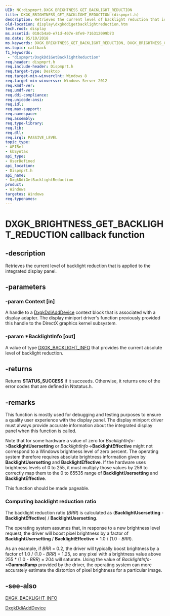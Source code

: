 ```yaml
---
UID: NC:dispmprt.DXGK_BRIGHTNESS_GET_BACKLIGHT_REDUCTION
title: DXGK_BRIGHTNESS_GET_BACKLIGHT_REDUCTION (dispmprt.h)
description: Retrieves the current level of backlight reduction that is applied to the integrated display panel.
old-location: display\dxgkddigetbacklightreduction.htm
tech.root: display
ms.assetid: 018cb4a0-e71d-407e-8fe9-716312099b73
ms.date: 05/10/2018
ms.keywords: DXGK_BRIGHTNESS_GET_BACKLIGHT_REDUCTION, DXGK_BRIGHTNESS_GET_BACKLIGHT_REDUCTION callback, DxgkDdiGetBacklightReduction, DxgkDdiGetBacklightReduction callback function [Display Devices], display.dxgkddigetbacklightreduction, dispmprt/DxgkDdiGetBacklightReduction
ms.topic: callback
f1_keywords:
 - "dispmprt/DxgkDdiGetBacklightReduction"
req.header: dispmprt.h
req.include-header: Dispmprt.h
req.target-type: Desktop
req.target-min-winverclnt: Windows 8
req.target-min-winversvr: Windows Server 2012
req.kmdf-ver: 
req.umdf-ver: 
req.ddi-compliance: 
req.unicode-ansi: 
req.idl: 
req.max-support: 
req.namespace: 
req.assembly: 
req.type-library: 
req.lib: 
req.dll: 
req.irql: PASSIVE_LEVEL
topic_type:
- APIRef
- kbSyntax
api_type:
- UserDefined
api_location:
- Dispmprt.h
api_name:
- DxgkDdiGetBacklightReduction
product:
- Windows
targetos: Windows
req.typenames: 
---
```


# DXGK_BRIGHTNESS_GET_BACKLIGHT_REDUCTION callback function


## -description


Retrieves the current level of backlight reduction that is applied to the integrated display panel.


## -parameters




### -param Context [in]

A handle to a <a href="https://docs.microsoft.com/windows-hardware/drivers/ddi/dispmprt/nc-dispmprt-dxgkddi_add_device">DxgkDdiAddDevice</a> context block that is associated with a display adapter. The display miniport driver's  function previously provided this handle to the DirectX graphics kernel subsystem.


### -param *BacklightInfo [out]

A value of type <a href="https://docs.microsoft.com/windows-hardware/drivers/ddi/d3dkmdt/ns-d3dkmdt-_dxgk_backlight_info">DXGK_BACKLIGHT_INFO</a> that provides the current absolute level of backlight reduction.


## -returns



Returns <b>STATUS_SUCCESS</b> if it succeeds. Otherwise, it returns one of the error codes that are defined in Ntstatus.h.




## -remarks



This function is mostly used for debugging and testing purposes to ensure a quality user experience with the display panel. The display miniport driver must always provide accurate information about the integrated display panel when this function is called.

Note that for some hardware a value of zero for <i>BacklightInfo</i>-><b>BacklightUsersetting</b> or <i>BacklightInfo</i>-><b>BacklightEffective</b> might not correspond to a Windows brightness level of zero percent. The operating system therefore requires absolute brightness information given by <b>BacklightUsersetting</b> and <b>BacklightEffective</b>. If the hardware uses brightness levels of 0 to 255, it must multiply those values by 256 to correctly map them to the 0 to 65535 range of <b>BacklightUsersetting</b> and <b>BacklightEffective</b>.

This function should be made pageable.

<h3><a id="Computing_backlight_reduction_ratio"></a><a id="computing_backlight_reduction_ratio"></a><a id="COMPUTING_BACKLIGHT_REDUCTION_RATIO"></a>Computing backlight reduction ratio</h3>
The backlight reduction ratio (<i>BRR</i>) is calculated as (<b>BacklightUsersetting</b> - <b>BacklightEffective</b>) / <b>BacklightUsersetting</b>.

The operating system assumes that, in response to a new brightness level request, the driver will boost pixel brightness by a factor of <b>BacklightUsersetting</b> / <b>BacklightEffective</b> = 1.0 / (1.0 - <i>BRR</i>).

As an example, if <i>BRR</i> = 0.2, the driver will typically boost brightness by a factor of 1.0 / (1.0 - <i>BRR</i>) = 1.25, so any pixel with a brightness value above 255 * (1.0 - <i>BRR</i>) = 204 will saturate. Using the value of <i>BacklightInfo</i>-><b>GammaRamp</b> provided by the driver, the operating system can more accurately estimate the distortion of pixel brightness for a particular image.




## -see-also




<a href="https://docs.microsoft.com/windows-hardware/drivers/ddi/d3dkmdt/ns-d3dkmdt-_dxgk_backlight_info">DXGK_BACKLIGHT_INFO</a>



<a href="https://docs.microsoft.com/windows-hardware/drivers/ddi/dispmprt/nc-dispmprt-dxgkddi_add_device">DxgkDdiAddDevice</a>
 

 

